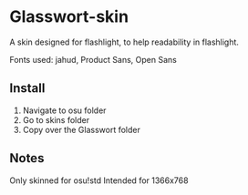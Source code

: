 # Glasswort-skin

A skin designed for flashlight, to help readability in flashlight.

Fonts used: jahud, Product Sans, Open Sans

## Install
1. Navigate to osu folder
2. Go to skins folder
3. Copy over the Glasswort folder

## Notes
Only skinned for osu!std
Intended for 1366x768
